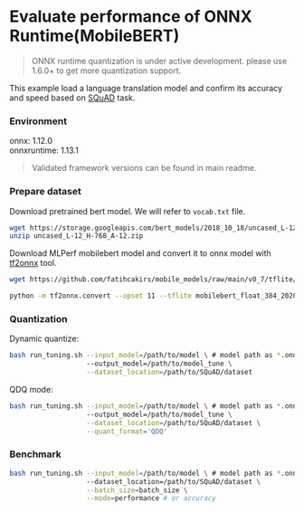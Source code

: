 # Evaluate performance of ONNX Runtime(MobileBERT) 
>ONNX runtime quantization is under active development. please use 1.6.0+ to get more quantization support. 

This example load a language translation model and confirm its accuracy and speed based on [SQuAD]((https://rajpurkar.github.io/SQuAD-explorer/)) task. 

### Environment
onnx: 1.12.0  
onnxruntime: 1.13.1
> Validated framework versions can be found in main readme.

### Prepare dataset
Download pretrained bert model. We will refer to `vocab.txt` file.

```bash
wget https://storage.googleapis.com/bert_models/2018_10_18/uncased_L-12_H-768_A-12.zip
unzip uncased_L-12_H-768_A-12.zip
```

Download MLPerf mobilebert model and convert it to onnx model with [tf2onnx](https://github.com/onnx/tensorflow-onnx) tool.

```bash
wget https://github.com/fatihcakirs/mobile_models/raw/main/v0_7/tflite/mobilebert_float_384_20200602.tflite

python -m tf2onnx.convert --opset 11 --tflite mobilebert_float_384_20200602.tflite --output mobilebert_SQuAD.onnx
```

### Quantization

Dynamic quantize:

```bash
bash run_tuning.sh --input_model=/path/to/model \ # model path as *.onnx
                   --output_model=/path/to/model_tune \
                   --dataset_location=/path/to/SQuAD/dataset 
```

QDQ mode:

```bash
bash run_tuning.sh --input_model=/path/to/model \ # model path as *.onnx
                   --output_model=/path/to/model_tune \
                   --dataset_location=/path/to/SQuAD/dataset \
                   --quant_format='QDQ'
```

### Benchmark

```bash
bash run_tuning.sh --input_model=/path/to/model \ # model path as *.onnx
                   --dataset_location=/path/to/SQuAD/dataset \
                   --batch_size=batch_size \
                   --mode=performance # or accuracy
```


